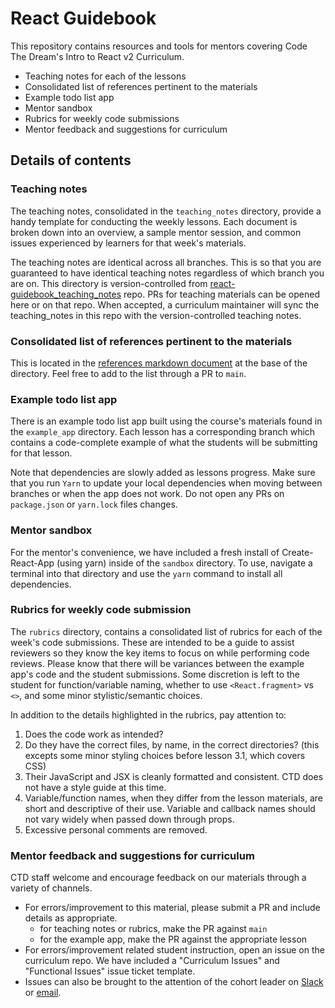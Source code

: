 # React Guidebook

This repository contains resources and tools for mentors covering Code The Dream's Intro to React v2 Curriculum.

- Teaching notes for each of the lessons
- Consolidated list of references pertinent to the materials
- Example todo list app
- Mentor sandbox
- Rubrics for weekly code submissions
- Mentor feedback and suggestions for curriculum

## Details of contents

### Teaching notes

The teaching notes, consolidated in the `teaching_notes` directory, provide a handy template for conducting the weekly lessons. Each document is broken down into an overview, a sample mentor session, and common issues experienced by learners for that week's materials.

The teaching notes are identical across all branches. This is so that you are guaranteed to have identical teaching notes regardless of which branch you are on. This directory is version-controlled from [react-guidebook_teaching_notes](https://github.com/Code-the-Dream-School/react-guidebook_teaching_notes) repo. PRs for teaching materials can be opened here or on that repo. When accepted, a curriculum maintainer will sync the teaching_notes in this repo with the version-controlled teaching notes.

### Consolidated list of references pertinent to the materials

This is located in the [references markdown document](./references.md) at the base of the directory. Feel free to add to the list through a PR to `main`.

### Example todo list app

There is an example todo list app built using the course's materials found in the `example_app` directory. Each lesson has a corresponding branch which contains a code-complete example of what the students will be submitting for that lesson.

Note that dependencies are slowly added as lessons progress. Make sure that you run `Yarn` to update your local dependencies when moving between branches or when the app does not work. Do not open any PRs on `package.json` or `yarn.lock` files changes.

### Mentor sandbox

For the mentor's convenience, we have included a fresh install of Create-React-App (using yarn) inside of the `sandbox` directory. To use, navigate a terminal into that directory and use the `yarn` command to install all dependencies.

### Rubrics for weekly code submission

The `rubrics` directory, contains a consolidated list of rubrics for each of the week's code submissions. These are intended to be a guide to assist reviewers so they know the key items to focus on while performing code reviews. Please know that there will be variances between the example app's code and the student submissions. Some discretion is left to the student for function/variable naming, whether to use `<React.fragment>` vs `<>`, and some minor stylistic/semantic choices.

In addition to the details highlighted in the rubrics, pay attention to:

1. Does the code work as intended?
2. Do they have the correct files, by name, in the correct directories? (this excepts some minor styling choices before lesson 3.1, which covers CSS)
3. Their JavaScript and JSX is cleanly formatted and consistent. CTD does not have a style guide at this time.
4. Variable/function names, when they differ from the lesson materials, are short and descriptive of their use. Variable and callback names should not vary widely when passed down through props.
5. Excessive personal comments are removed.

### Mentor feedback and suggestions for curriculum

CTD staff welcome and encourage feedback on our materials through a variety of channels.

- For errors/improvement to this material, please submit a PR and include details as appropriate.
  - for teaching notes or rubrics, make the PR against `main`
  - for the example app, make the PR against the appropriate lesson
- For errors/improvement related student instruction, open an issue on the curriculum repo. We have included a "Curriculum Issues" and "Functional Issues" issue ticket template.
- Issues can also be brought to the attention of the cohort leader on [Slack](https://codethedream.slack.com/team/U03KDBGK5M5) or [email](mailto:cockatoo@codethedream.org).
